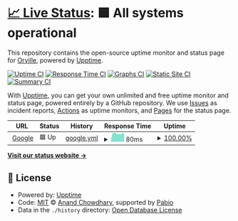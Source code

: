 # [📈 Live Status](https://Orville610.github.io/RvilleUptimeChecker): <!--live status--> **🟩 All systems operational**

This repository contains the open-source uptime monitor and status page for [Orville](neonddroid.com), powered by [Upptime](https://github.com/upptime/upptime).

[![Uptime CI](https://github.com/Orville610/RvilleUptimeChecker/workflows/Uptime%20CI/badge.svg)](https://github.com/Orville610/RvilleUptimeChecker/actions?query=workflow%3A%22Uptime+CI%22)
[![Response Time CI](https://github.com/Orville610/RvilleUptimeChecker/workflows/Response%20Time%20CI/badge.svg)](https://github.com/Orville610/RvilleUptimeChecker/actions?query=workflow%3A%22Response+Time+CI%22)
[![Graphs CI](https://github.com/Orville610/RvilleUptimeChecker/workflows/Graphs%20CI/badge.svg)](https://github.com/Orville610/RvilleUptimeChecker/actions?query=workflow%3A%22Graphs+CI%22)
[![Static Site CI](https://github.com/Orville610/RvilleUptimeChecker/workflows/Static%20Site%20CI/badge.svg)](https://github.com/Orville610/RvilleUptimeChecker/actions?query=workflow%3A%22Static+Site+CI%22)
[![Summary CI](https://github.com/Orville610/RvilleUptimeChecker/workflows/Summary%20CI/badge.svg)](https://github.com/Orville610/RvilleUptimeChecker/actions?query=workflow%3A%22Summary+CI%22)

With [Upptime](https://upptime.js.org), you can get your own unlimited and free uptime monitor and status page, powered entirely by a GitHub repository. We use [Issues](https://github.com/Orville610/RvilleUptimeChecker/issues) as incident reports, [Actions](https://github.com/Orville610/RvilleUptimeChecker/actions) as uptime monitors, and [Pages](https://Orville610.github.io/RvilleUptimeChecker) for the status page.

<!--start: status pages-->
<!-- This summary is generated by Upptime (https://github.com/upptime/upptime) -->
<!-- Do not edit this manually, your changes will be overwritten -->
<!-- prettier-ignore -->
| URL | Status | History | Response Time | Uptime |
| --- | ------ | ------- | ------------- | ------ |
| <img alt="" src="https://icons.duckduckgo.com/ip3/www.google.com.ico" height="13"> [Google](https://www.google.com) | 🟩 Up | [google.yml](https://github.com/Orville610/RvilleUptimeChecker/commits/HEAD/history/google.yml) | <details><summary><img alt="Response time graph" src="./graphs/google/response-time-week.png" height="20"> 80ms</summary><br><a href="https://Orville610.github.io/RvilleUptimeChecker/history/google"><img alt="Response time 93" src="https://img.shields.io/endpoint?url=https%3A%2F%2Fraw.githubusercontent.com%2FOrville610%2FRvilleUptimeChecker%2FHEAD%2Fapi%2Fgoogle%2Fresponse-time.json"></a><br><a href="https://Orville610.github.io/RvilleUptimeChecker/history/google"><img alt="24-hour response time 78" src="https://img.shields.io/endpoint?url=https%3A%2F%2Fraw.githubusercontent.com%2FOrville610%2FRvilleUptimeChecker%2FHEAD%2Fapi%2Fgoogle%2Fresponse-time-day.json"></a><br><a href="https://Orville610.github.io/RvilleUptimeChecker/history/google"><img alt="7-day response time 80" src="https://img.shields.io/endpoint?url=https%3A%2F%2Fraw.githubusercontent.com%2FOrville610%2FRvilleUptimeChecker%2FHEAD%2Fapi%2Fgoogle%2Fresponse-time-week.json"></a><br><a href="https://Orville610.github.io/RvilleUptimeChecker/history/google"><img alt="30-day response time 93" src="https://img.shields.io/endpoint?url=https%3A%2F%2Fraw.githubusercontent.com%2FOrville610%2FRvilleUptimeChecker%2FHEAD%2Fapi%2Fgoogle%2Fresponse-time-month.json"></a><br><a href="https://Orville610.github.io/RvilleUptimeChecker/history/google"><img alt="1-year response time 93" src="https://img.shields.io/endpoint?url=https%3A%2F%2Fraw.githubusercontent.com%2FOrville610%2FRvilleUptimeChecker%2FHEAD%2Fapi%2Fgoogle%2Fresponse-time-year.json"></a></details> | <details><summary><a href="https://Orville610.github.io/RvilleUptimeChecker/history/google">100.00%</a></summary><a href="https://Orville610.github.io/RvilleUptimeChecker/history/google"><img alt="All-time uptime 100.00%" src="https://img.shields.io/endpoint?url=https%3A%2F%2Fraw.githubusercontent.com%2FOrville610%2FRvilleUptimeChecker%2FHEAD%2Fapi%2Fgoogle%2Fuptime.json"></a><br><a href="https://Orville610.github.io/RvilleUptimeChecker/history/google"><img alt="24-hour uptime 100.00%" src="https://img.shields.io/endpoint?url=https%3A%2F%2Fraw.githubusercontent.com%2FOrville610%2FRvilleUptimeChecker%2FHEAD%2Fapi%2Fgoogle%2Fuptime-day.json"></a><br><a href="https://Orville610.github.io/RvilleUptimeChecker/history/google"><img alt="7-day uptime 100.00%" src="https://img.shields.io/endpoint?url=https%3A%2F%2Fraw.githubusercontent.com%2FOrville610%2FRvilleUptimeChecker%2FHEAD%2Fapi%2Fgoogle%2Fuptime-week.json"></a><br><a href="https://Orville610.github.io/RvilleUptimeChecker/history/google"><img alt="30-day uptime 100.00%" src="https://img.shields.io/endpoint?url=https%3A%2F%2Fraw.githubusercontent.com%2FOrville610%2FRvilleUptimeChecker%2FHEAD%2Fapi%2Fgoogle%2Fuptime-month.json"></a><br><a href="https://Orville610.github.io/RvilleUptimeChecker/history/google"><img alt="1-year uptime 100.00%" src="https://img.shields.io/endpoint?url=https%3A%2F%2Fraw.githubusercontent.com%2FOrville610%2FRvilleUptimeChecker%2FHEAD%2Fapi%2Fgoogle%2Fuptime-year.json"></a></details>

<!--end: status pages-->

[**Visit our status website →**](https://Orville610.github.io/RvilleUptimeChecker)

## 📄 License

- Powered by: [Upptime](https://github.com/upptime/upptime)
- Code: [MIT](./LICENSE) © [Anand Chowdhary](https://anandchowdhary.com), supported by [Pabio](https://pabio.com)
- Data in the `./history` directory: [Open Database License](https://opendatacommons.org/licenses/odbl/1-0/)
